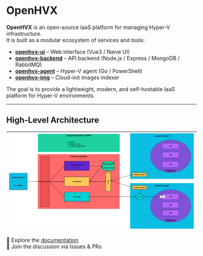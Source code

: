 # OpenHVX

**OpenHVX** is an open-source IaaS platform for managing Hyper-V infrastructure.  
It is built as a modular ecosystem of services and tools:

- **[openhvx-ui](https://github.com/OpenHVX/openhvx-ui)** – Web interface (Vue3 / Naive UI)  
- **[openhvx-backend](https://github.com/OpenHVX/openhvx-backend)** – API backend (Node.js / Express / MongoDB / RabbitMQ)  
- **[openhvx-agent](https://github.com/OpenHVX/openhvx-agent)** – Hyper-V agent (Go / PowerShell)  
- **[openhvx-img](https://github.com/OpenHVX/openhvx-img)** – Cloud-init images indexer  

The goal is to provide a lightweight, modern, and self-hostable IaaS platform for Hyper-V environments.

---
## High-Level Architecture
| ![OpenHVX High-Level Diagram](./OpenHVX-HLDv0.png) |
|:--:|

🔗 Explore the [documentation](https://github.com/OpenHVX)  
💬 Join the discussion via Issues & PRs

